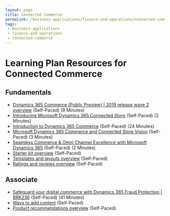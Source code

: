 ```yaml
---
layout: page
title: Connected Commerce
permalink: /business-applications/finance-and-operations/connected-commerce
tags:
 - business-applications
 - finance-and-operations
 - connected-commerce
---
```


# Learning Plan Resources for Connected Commerce

## Fundamentals

* [Dynamics 365 Commerce (Public Preview) | 2019 release wave 2 overview](https://www.youtube.com/watch?v=EQ-Hg2fmkEE) (Self-Paced) (8 Minutes)
* [Introducing Microsoft Dynamics 365 Connected Store](https://www.youtube.com/watch?v=sKOw9Sfwvc0) (Self-Paced) (2 Minutes)
* [Introduction to Dynamics 365 Commerce](https://docs.microsoft.com/en-us/learn/wwl/introduction-dynamics-365-commerce/) (Self-Paced) (24 Minutes)
* [Microsoft Dynamics 365 Commerce and Connected Store Vision](https://www.youtube.com/watch?v=WOpBUpYDf6g) (Self-Paced) (3 Minutes)
* [Seamless Commerce & Omni Channel Excellence with Microsoft Dynamics 365](https://www.youtube.com/watch?v=ztCpOHEgeyg) (Self-Paced) (2 Minutes)
* [Starter kit overview](https://docs.microsoft.com/en-us/dynamics365/commerce/starter-kit-overview) (Self-Paced)
* [Templates and layouts overview](https://docs.microsoft.com/en-us/dynamics365/commerce/templates-layouts-overview) (Self-Paced)
* [Ratings and reviews overview](https://docs.microsoft.com/en-us/dynamics365/commerce/ratings-reviews-overview) (Self-Paced)

## Associate

* [Safeguard your digital commerce with Dynamics 365 Fraud Protection | BRK236](https://www.youtube.com/watch?v=RegT6uNpAuE) (Self-Paced) (41 Minutes)
* [Ways to add content](https://docs.microsoft.com/en-us/dynamics365/commerce/add-manage-content) (Self-Paced)
* [Product recommendations overview](https://docs.microsoft.com/en-us/dynamics365/commerce/product-recommendations) (Self-Paced)
